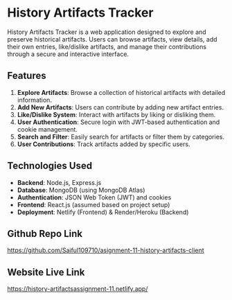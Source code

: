 # History Artifacts Tracker  

History Artifacts Tracker is a web application designed to explore and preserve historical artifacts. Users can browse artifacts, view details, add their own entries, like/dislike artifacts, and manage their contributions through a secure and interactive interface.  

## Features  

1. **Explore Artifacts**: Browse a collection of historical artifacts with detailed information.  
2. **Add New Artifacts**: Users can contribute by adding new artifact entries.  
3. **Like/Dislike System**: Interact with artifacts by liking or disliking them.  
4. **User Authentication**: Secure login with JWT-based authentication and cookie management.  
5. **Search and Filter**: Easily search for artifacts or filter them by categories.  
6. **User Contributions**: Track artifacts added by specific users.  

## Technologies Used  

 - **Backend**: Node.js, Express.js  
- **Database**: MongoDB (using MongoDB Atlas)  
- **Authentication**: JSON Web Token (JWT) and cookies  
- **Frontend**: React.js (assumed based on project setup)  
- **Deployment**: Netlify (Frontend) & Render/Heroku (Backend) 

## Github Repo Link
https://github.com/Saiful109710/asignment-11-history-artifacts-client

## Website Live Link
https://history-artifactsassignment-11.netlify.app/



 
